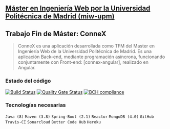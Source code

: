 ## [Máster en Ingeniería Web por la Universidad Politécnica de Madrid (miw-upm)](http://miw.etsisi.upm.es)
## Trabajo Fin de Máster: **ConneX**
> ConneX es una aplicación desarrollada como TFM del Master en Ingeniería Web de la Universidad Politécnica de Madrid. Es una aplicación Back-end,
mediante programación asíncrona, funcionando conjuntamente con Front-end: [connex-angular], 
realizado en Angular.

### Estado del código  
[![Build Status](https://app.travis-ci.com/Pedrito-1997/connex-spring.svg?branch=develop)](https://app.travis-ci.com/Pedrito-1997/connex-spring)
[![Quality Gate Status](https://sonarcloud.io/api/project_badges/measure?project=es.upm.miw%3Aconnex-spring&metric=alert_status)](https://sonarcloud.io/summary/new_code?id=es.upm.miw%3Aconnex-spring)
[![BCH compliance](https://bettercodehub.com/edge/badge/Pedrito-1997/connex-spring?branch=develop)](https://bettercodehub.com/)

### Tecnologías necesarias
`Java (8)` `Maven (3.8)` `Spring-Boot (2.1)` `Reactor` `MongoDB (4.0)` `GitHub` `Travis-CI` `Sonarcloud` `Better Code Hub` `Heroku`